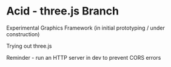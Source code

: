 # Acid - three.js Branch

Experimental Graphics Framework (in initial prototyping / under construction)

Trying out three.js

Reminder - run an HTTP server in dev to prevent CORS errors


